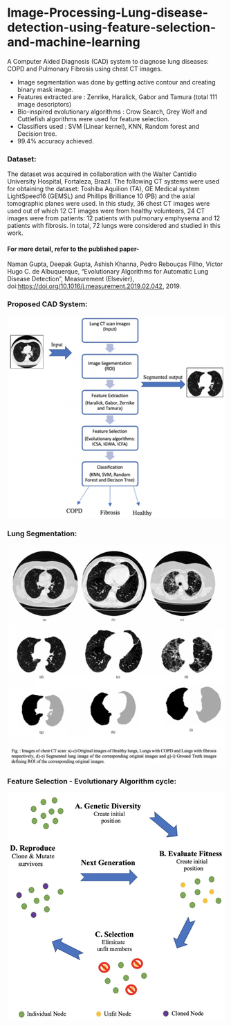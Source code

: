 # Image-Processing-Lung-disease-detection-using-feature-selection-and-machine-learning
A Computer Aided Diagnosis (CAD) system to diagnose lung diseases: COPD and Pulmonary Fibrosis using chest CT images.
  - Image segmentation was done by getting active contour and creating binary mask image.
  - Features extracted are : Zenrike, Haralick, Gabor and Tamura (total 111 image descriptors)
  - Bio-inspired evolutionary algorithms : Crow Search, Grey Wolf and Cuttlefish algorithms were used for feature selection.
  - Classifiers used : SVM (Linear kernel), KNN, Random forest and Decision tree.
  - 99.4% accuracy achieved.
  
  
### Dataset:
The dataset was acquired in collaboration with the Walter Cantídio University Hospital, Fortaleza, Brazil. The following CT systems were used for obtaining the dataset: Toshiba Aquilion (TA), GE Medical system LightSpeed16 (GEMSL) and Phillips Brilliance 10 (PB) and the axial tomographic planes were used. In this study, 36 chest CT images were used out of which 12 CT images were from healthy volunteers, 24 CT images were from patients: 12 patients with pulmonary emphysema and 12 patients with fibrosis. In total, 72 lungs were considered and studied in this work.
 
#### For more detail, refer to the published paper-
Naman Gupta, Deepak Gupta, Ashish Khanna, Pedro Rebouças Filho, Victor Hugo C. de Albuquerque, “Evolutionary Algorithms for Automatic Lung Disease Detection”, Measurement (Elsevier), doi:https://doi.org/10.1016/j.measurement.2019.02.042, 2019.



### Proposed CAD System:
<img src="readmeImages/CAD_System.jpg" width="700">

### Lung Segmentation:
<img src="readmeImages/lungSegmentation.png" width="700">

### Feature Selection - Evolutionary Algorithm cycle:
<img src="readmeImages/evolutionaryCycle.jpg" width="700">

